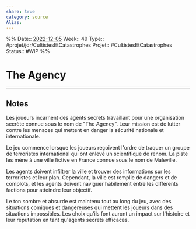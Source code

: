 ```yaml
---
share: true 
category: source
Alias:
---
```

%%
Date:: [2022-12-05](2022-12-05.md)
Week:: 49
Type:: #projet/jdr/CultistesEtCatastrophes 
Projet:: #CultistesEtCatastrophes 
Status:: #WiP 
%%

# The Agency


***

## Notes

Les joueurs incarnent des agents secrets travaillant pour une organisation secrète connue sous le nom de "The Agency". Leur mission est de lutter contre les menaces qui mettent en danger la sécurité nationale et internationale.

Le jeu commence lorsque les joueurs reçoivent l'ordre de traquer un groupe de terroristes international qui ont enlevé un scientifique de renom. La piste les mène à une ville fictive en France connue sous le nom de Maleville.

Les agents doivent infiltrer la ville et trouver des informations sur les terroristes et leur plan. Cependant, la ville est remplie de dangers et de complots, et les agents doivent naviguer habilement entre les différents factions pour atteindre leur objectif.

Le ton sombre et absurde est maintenu tout au long du jeu, avec des situations comiques et dangereuses qui mettent les joueurs dans des situations impossibles. Les choix qu'ils font auront un impact sur l'histoire et leur réputation en tant qu'agents secrets efficaces.